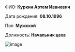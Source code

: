 ФИО: **Куркин Артем Иванович** 

Дата рождения: **08.10.1996**

Пол: **Мужской**

Должность: **Начальник цеха**

![image](https://img.freepik.com/free-photo/close-up-smiley-man-outdoors_23-2148677649.jpg)
